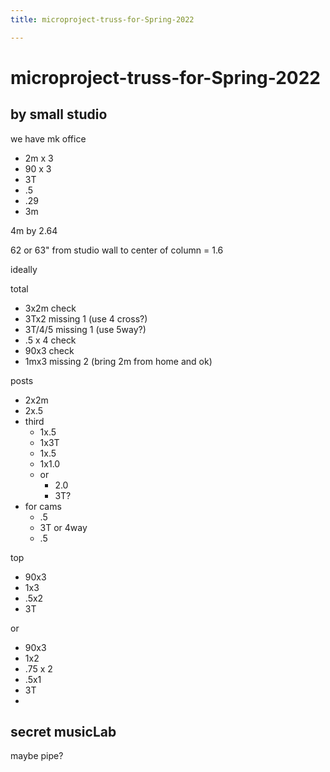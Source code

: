 ```yaml
---
title: microproject-truss-for-Spring-2022

---
```


# microproject-truss-for-Spring-2022


## by small studio

we have mk office
* 2m x 3
* 90 x 3
* 3T
* .5
* .29
* 3m

4m by 2.64

62 or 63" from studio wall to center of column = 1.6

ideally


total
* 3x2m check
* 3Tx2 missing 1 (use 4 cross?)
* 3T/4/5 missing 1 (use 5way?)
* .5 x 4 check
* 90x3 check
* 1mx3 missing 2 (bring 2m from home and ok)
 


posts
* 2x2m
* 2x.5
* third
    * 1x.5
    * 1x3T
    * 1x.5
    * 1x1.0
    * or
        * 2.0
        * 3T?
* for cams
    * .5
    * 3T or 4way
    * .5

top
* 90x3
* 1x3
* .5x2
* 3T

or
* 90x3
* 1x2
* .75 x 2
* .5x1
* 3T
*  

## secret musicLab

maybe pipe?

## 